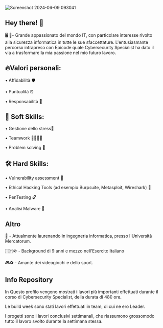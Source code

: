 
![Screenshot 2024-06-09 093041](https://github.com/matteoleoni95/matteoleoni95/assets/161330884/a337b3b6-95d0-4279-8097-cdf9ddd6f4d0)

## Hey there! 👋

🖥 🔐- Grande appassionato del mondo IT, con particolare interesse rivolto alla sicurezza informatica in tutte le sue sfaccettature.
L'entusiasmante percorso intrapreso con Epicode quale Cybersecurity Specialist ha dato il via a trasformare la mia passione nel mio futuro lavoro. 

## 🔥Valori personali:

• Affidabilità 🛡

• Puntualità ⏰️

• Responsabilità 💼

## 🎯 Soft Skills:

• Gestione dello stress🌿

• Teamwork 👨‍💻👩‍💻

• Problem solving 🧩

## 🛠 Hard Skills:

• Vulnerability assessment 🔎

• Ethical Hacking Tools (ad esempio Burpsuite, Metasploit, Wireshark) 🦈

• PenTesting 🔓

• Analisi Malware 🦠

## Altro
📜 - Attualmente laurenando in ingegneria informatica, presso l'Università Mercatorum. 

🇮🇹🪖 - Background di 9 anni e mezzo nell'Esercito Italiano

🎮⚽️ - Amante dei videogiochi e dello sport.


## Info Repository

In Questo profilo vengono mostrati i lavori più importanti effettuati durante il corso di Cybersecurity Specialist, della durata di 480 ore.

Le build week sono stati lavori effettuati in team, di cui ne ero Leader.

I progetti sono i lavori conclusivi settimanali, che riassumono grossomodo tutto il lavoro svolto durante la settimana stessa.

